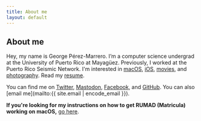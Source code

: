 ```yaml
---
title: About me
layout: default
---
```


## About me

Hey, my name is George P&eacute;rez-Marrero. I’m a computer science undergrad at the University of Puerto Rico at Mayag&uuml;ez. Previously, I worked at the Puerto Rico Seismic Network. I'm interested in [macOS](https://www.apple.com/macos/), [iOS](https://www.apple.com/ios/), [movies](https://letterboxd.com/georgeperez/), and [photography](https://instagram.com/georgeperez/). Read my [resume](/resume.pdf).

You can find me on [Twitter](https://twitter.com/georgeperez/), [Mastodon](https://mastodon.social/@georgeperez), [Facebook](https://facebook.com/georgeperezmarrero/), and [GitHub](https://github.com/georgeperez/). You can also [email me](mailto:{{ site.email | encode_email }}). 

**If you're looking for my instructions on how to get RUMAD (Matricula) working on macOS,** [go here](/matricula/).
